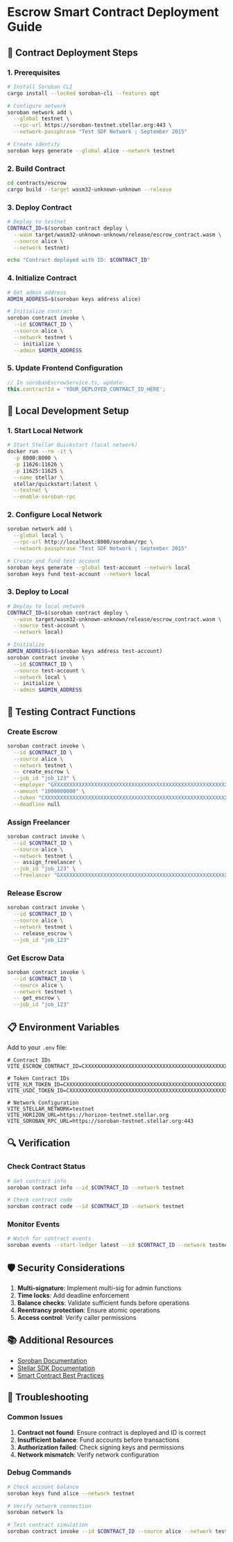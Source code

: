 # Escrow Smart Contract Deployment Guide

## 🚀 Contract Deployment Steps

### 1. Prerequisites

```bash
# Install Soroban CLI
cargo install --locked soroban-cli --features opt

# Configure network
soroban network add \
  --global testnet \
  --rpc-url https://soroban-testnet.stellar.org:443 \
  --network-passphrase "Test SDF Network ; September 2015"

# Create identity
soroban keys generate --global alice --network testnet
```

### 2. Build Contract

```bash
cd contracts/escrow
cargo build --target wasm32-unknown-unknown --release
```

### 3. Deploy Contract

```bash
# Deploy to testnet
CONTRACT_ID=$(soroban contract deploy \
  --wasm target/wasm32-unknown-unknown/release/escrow_contract.wasm \
  --source alice \
  --network testnet)

echo "Contract deployed with ID: $CONTRACT_ID"
```

### 4. Initialize Contract

```bash
# Get admin address
ADMIN_ADDRESS=$(soroban keys address alice)

# Initialize contract
soroban contract invoke \
  --id $CONTRACT_ID \
  --source alice \
  --network testnet \
  -- initialize \
  --admin $ADMIN_ADDRESS
```

### 5. Update Frontend Configuration

```typescript
// In sorobanEscrowService.ts, update:
this.contractId = 'YOUR_DEPLOYED_CONTRACT_ID_HERE';
```

## 🔧 Local Development Setup

### 1. Start Local Network

```bash
# Start Stellar Quickstart (local network)
docker run --rm -it \
  -p 8000:8000 \
  -p 11626:11626 \
  -p 11625:11625 \
  --name stellar \
  stellar/quickstart:latest \
  --testnet \
  --enable-soroban-rpc
```

### 2. Configure Local Network

```bash
soroban network add \
  --global local \
  --rpc-url http://localhost:8000/soroban/rpc \
  --network-passphrase "Test SDF Network ; September 2015"

# Create and fund test account
soroban keys generate --global test-account --network local
soroban keys fund test-account --network local
```

### 3. Deploy to Local

```bash
# Deploy to local network
CONTRACT_ID=$(soroban contract deploy \
  --wasm target/wasm32-unknown-unknown/release/escrow_contract.wasm \
  --source test-account \
  --network local)

# Initialize
ADMIN_ADDRESS=$(soroban keys address test-account)
soroban contract invoke \
  --id $CONTRACT_ID \
  --source test-account \
  --network local \
  -- initialize \
  --admin $ADMIN_ADDRESS
```

## 🧪 Testing Contract Functions

### Create Escrow

```bash
soroban contract invoke \
  --id $CONTRACT_ID \
  --source alice \
  --network testnet \
  -- create_escrow \
  --job_id "job_123" \
  --employer "GXXXXXXXXXXXXXXXXXXXXXXXXXXXXXXXXXXXXXXXXXXXXXXXXXXXXXXXXXXXXXXX" \
  --amount "1000000000" \
  --token "CXXXXXXXXXXXXXXXXXXXXXXXXXXXXXXXXXXXXXXXXXXXXXXXXXXXXXXXXXXXXXXX" \
  --deadline null
```

### Assign Freelancer

```bash
soroban contract invoke \
  --id $CONTRACT_ID \
  --source alice \
  --network testnet \
  -- assign_freelancer \
  --job_id "job_123" \
  --freelancer "GXXXXXXXXXXXXXXXXXXXXXXXXXXXXXXXXXXXXXXXXXXXXXXXXXXXXXXXXXXXXXXX"
```

### Release Escrow

```bash
soroban contract invoke \
  --id $CONTRACT_ID \
  --source alice \
  --network testnet \
  -- release_escrow \
  --job_id "job_123"
```

### Get Escrow Data

```bash
soroban contract invoke \
  --id $CONTRACT_ID \
  --source alice \
  --network testnet \
  -- get_escrow \
  --job_id "job_123"
```

## 📋 Environment Variables

Add to your `.env` file:

```env
# Contract IDs
VITE_ESCROW_CONTRACT_ID=CXXXXXXXXXXXXXXXXXXXXXXXXXXXXXXXXXXXXXXXXXXXXXXXXXXXXXXXXXXXXXXX

# Token Contract IDs
VITE_XLM_TOKEN_ID=CXXXXXXXXXXXXXXXXXXXXXXXXXXXXXXXXXXXXXXXXXXXXXXXXXXXXXXXXXXXXXXX
VITE_USDC_TOKEN_ID=CXXXXXXXXXXXXXXXXXXXXXXXXXXXXXXXXXXXXXXXXXXXXXXXXXXXXXXXXXXXXXXX

# Network Configuration
VITE_STELLAR_NETWORK=testnet
VITE_HORIZON_URL=https://horizon-testnet.stellar.org
VITE_SOROBAN_RPC_URL=https://soroban-testnet.stellar.org:443
```

## 🔍 Verification

### Check Contract Status

```bash
# Get contract info
soroban contract info --id $CONTRACT_ID --network testnet

# Check contract code
soroban contract code --id $CONTRACT_ID --network testnet
```

### Monitor Events

```bash
# Watch for contract events
soroban events --start-ledger latest --id $CONTRACT_ID --network testnet
```

## 🛡️ Security Considerations

1. **Multi-signature**: Implement multi-sig for admin functions
2. **Time locks**: Add deadline enforcement
3. **Balance checks**: Validate sufficient funds before operations
4. **Reentrancy protection**: Ensure atomic operations
5. **Access control**: Verify caller permissions

## 📚 Additional Resources

- [Soroban Documentation](https://soroban.stellar.org/)
- [Stellar SDK Documentation](https://stellar.github.io/js-stellar-sdk/)
- [Smart Contract Best Practices](https://soroban.stellar.org/docs/learn/best-practices)

## 🐛 Troubleshooting

### Common Issues

1. **Contract not found**: Ensure contract is deployed and ID is correct
2. **Insufficient balance**: Fund accounts before transactions
3. **Authorization failed**: Check signing keys and permissions
4. **Network mismatch**: Verify network configuration

### Debug Commands

```bash
# Check account balance
soroban keys fund alice --network testnet

# Verify network connection
soroban network ls

# Test contract simulation
soroban contract invoke --id $CONTRACT_ID --source alice --network testnet -- get_escrow --job_id "test"
```
